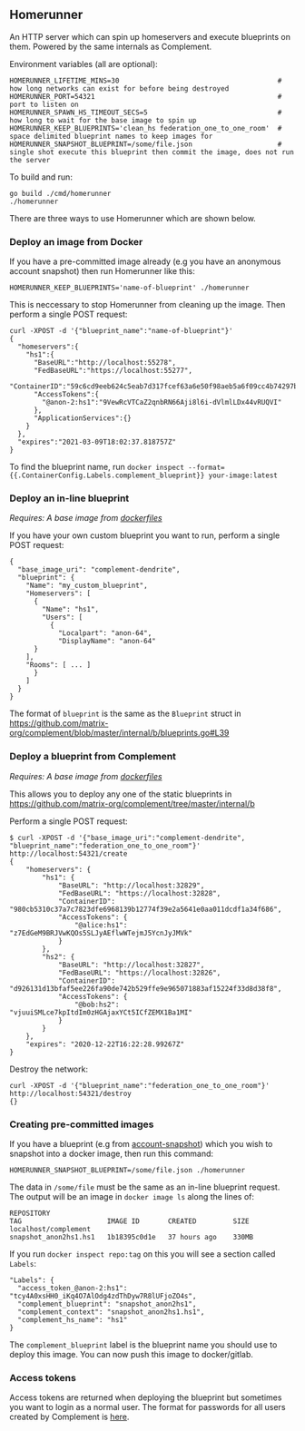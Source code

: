 ## Homerunner

An HTTP server which can spin up homeservers and execute blueprints on them. Powered by the same internals as Complement.

Environment variables (all are optional):
```
HOMERUNNER_LIFETIME_MINS=30                                       # how long networks can exist for before being destroyed
HOMERUNNER_PORT=54321                                             # port to listen on
HOMERUNNER_SPAWN_HS_TIMEOUT_SECS=5                                # how long to wait for the base image to spin up
HOMERUNNER_KEEP_BLUEPRINTS='clean_hs federation_one_to_one_room'  # space delimited blueprint names to keep images for
HOMERUNNER_SNAPSHOT_BLUEPRINT=/some/file.json                     # single shot execute this blueprint then commit the image, does not run the server
```

To build and run:
```
go build ./cmd/homerunner
./homerunner
```

There are three ways to use Homerunner which are shown below.

### Deploy an image from Docker

If you have a pre-committed image already (e.g you have an anonymous account snapshot) then run Homerunner like this:
```
HOMERUNNER_KEEP_BLUEPRINTS='name-of-blueprint' ./homerunner
```
This is neccessary to stop Homerunner from cleaning up the image. Then perform a single POST request:
```
curl -XPOST -d '{"blueprint_name":"name-of-blueprint"}'
{
  "homeservers":{
    "hs1":{
      "BaseURL":"http://localhost:55278",
      "FedBaseURL":"https://localhost:55277",
      "ContainerID":"59c6cd9eeb624c5eab7d317fcef63a6e50f98aeb5a6f09cc4b74297bfecb9211",
      "AccessTokens":{
        "@anon-2:hs1":"9VewRcVTCaZ2qnbRN66Aji8l6i-dVlmlLDx44vRUQVI"
      },
      "ApplicationServices":{}
    }
  },
  "expires":"2021-03-09T18:02:37.818757Z"
}
```

To find the blueprint name, run `docker inspect --format={{.ContainerConfig.Labels.complement_blueprint}} your-image:latest`

### Deploy an in-line blueprint

*Requires: A base image from [dockerfiles](https://github.com/matrix-org/complement/tree/master/dockerfiles)*

If you have your own custom blueprint you want to run, perform a single POST request:
```
{
  "base_image_uri": "complement-dendrite",
  "blueprint": {
    "Name": "my_custom_blueprint",
    "Homeservers": [
      {
        "Name": "hs1",
        "Users": [
          {
            "Localpart": "anon-64",
            "DisplayName": "anon-64"
	  }
	],
	"Rooms": [ ... ]
      }
    ]
  }
}
```
The format of `blueprint` is the same as the `Blueprint` struct in https://github.com/matrix-org/complement/blob/master/internal/b/blueprints.go#L39

### Deploy a blueprint from Complement

*Requires: A base image from [dockerfiles](https://github.com/matrix-org/complement/tree/master/dockerfiles)*

This allows you to deploy any one of the static blueprints in https://github.com/matrix-org/complement/tree/master/internal/b

Perform a single POST request:

```
$ curl -XPOST -d '{"base_image_uri":"complement-dendrite", "blueprint_name":"federation_one_to_one_room"}' http://localhost:54321/create
{
	"homeservers": {
		"hs1": {
			"BaseURL": "http://localhost:32829",
			"FedBaseURL": "https://localhost:32828",
			"ContainerID": "980cb5310c37a7c7823dfe6968139b12774f39e2a5641e0aa011dcdf1a34f686",
			"AccessTokens": {
				"@alice:hs1": "z7EdGeM9BRJVwKQOs5SLJyAEflwWTejmJ5YcnJyJMVk"
			}
		},
		"hs2": {
			"BaseURL": "http://localhost:32827",
			"FedBaseURL": "https://localhost:32826",
			"ContainerID": "d926131d13bfaf5ee226fa90de742b529ffe9e965071883af15224f33d8d38f8",
			"AccessTokens": {
				"@bob:hs2": "vjuuiSMLce7kpItdIm0zHGAjaxYCt5ICfZEMX1Ba1MI"
			}
		}
	},
	"expires": "2020-12-22T16:22:28.99267Z"
}
```

Destroy the network:
```
curl -XPOST -d '{"blueprint_name":"federation_one_to_one_room"}' http://localhost:54321/destroy                                       
{}
```

### Creating pre-committed images

If you have a blueprint (e.g from [account-snapshot](https://github.com/matrix-org/complement/tree/master/cmd/account-snapshot)) which you wish to snapshot into a docker image, then run this command:
```
HOMERUNNER_SNAPSHOT_BLUEPRINT=/some/file.json ./homerunner
```
The data in `/some/file` must be the same as an in-line blueprint request. The output will be an image in `docker image ls` along the lines of:
```
REPOSITORY                                                             TAG                     IMAGE ID       CREATED         SIZE
localhost/complement                                                   snapshot_anon2hs1.hs1   1b18395c0d1e   37 hours ago    330MB
```
If you run `docker inspect repo:tag` on this you will see a section called `Labels`:
```
"Labels": {
  "access_token_@anon-2:hs1": "tcy4A0xsHH0_iKq4O7AlOdg4zdThDyw7R8lUFjoZO4s",
  "complement_blueprint": "snapshot_anon2hs1",
  "complement_context": "snapshot_anon2hs1.hs1",
  "complement_hs_name": "hs1"
}
```
The `complement_blueprint` label is the blueprint name you should use to deploy this image. You can now push this image to docker/gitlab.


### Access tokens

Access tokens are returned when deploying the blueprint but sometimes you want to login as a normal user. The format for passwords for all users created by Complement is [here](https://github.com/matrix-org/complement/blob/fc87b081ac9dd3c8e52bcd2ed155bc8d49ce6d56/internal/instruction/runner.go#L415).
